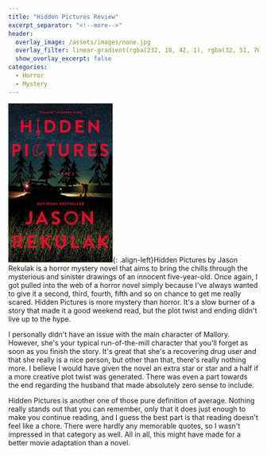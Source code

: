 ```yaml
---
title: "Hidden Pictures Review"
excerpt_separator: "<!--more-->"
header:
  overlay_image: /assets/images/none.jpg
  overlay_filter: linear-gradient(rgba(232, 10, 42, 1), rgba(32, 51, 70, 1))
  show_overlay_excerpt: false
categories:
  - Horror
  - Mystery
---
```

![hidden-pictures-cover](/assets/images/hidden-pictures.jpg){: .align-left}Hidden Pictures by Jason Rekulak is a horror mystery novel that aims to bring the chills through the mysterious and sinister drawings of an innocent five-year-old. Once again, I got pulled into the web of a horror novel simply because I've always wanted to give it a second, third, fourth, fifth and so on chance to get me really scared. Hidden Pictures is more mystery than horror. It's a slow burner of a story that made it a good weekend read, but the plot twist and ending didn't live up to the hype.

I personally didn't have an issue with the main character of Mallory. However, she's your typical run-of-the-mill character that you'll forget as soon as you finish the story. It's great that she's a recovering drug user and that she really is a nice person, but other than that, there's really nothing more. I believe I would have given the novel an extra star or star and a half if a more creative plot twist was generated. There was even a part towards the end regarding the husband that made absolutely zero sense to include. 

Hidden Pictures is another one of those pure definition of average. Nothing really stands out that you can remember, only that it does just enough to make you continue reading, and I guess the best part is that reading doesn't feel like a chore. There were hardly any memorable quotes, so I wasn't impressed in that category as well. All in all, this might have made for a better movie adaptation than a novel.